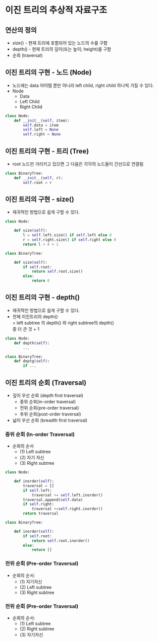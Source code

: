 # 이진 트리의 추상적 자료구조
## 연산의 정의
- size() - 현재 트리에 포함되어 있는 노드의 수를 구함
- depth() - 현재 트리의 깊이(또는 높이; height)를 구함
- 순회 (traversal)

## 이진 트리의 구현 - 노드 (Node)
- 노드에는 data 아이템 뿐만 아니라 left child, right child 하나씩 가질 수 있다.
- Node
    - Data
    - Left Child
    - Right Child

```python
class Node:
    def __init__(self, item):
        self.data = item
        self.left = None
        self.right = None
```

## 이진 트리의 구현 - 트리 (Tree)
- root 노드만 가리키고 있으면 그 다음은 각각의 노드들이 간선으로 연결됨
```python
class BinaryTree:
    def __init__(self, r):
        self.root = r
```

## 이진 트리의 구현 - size()
- 재귀적인 방법으로 쉽게 구할 수 있다.
```python
class Node:

    def size(self):
        l = self.left.size() if self.left else 0
        r = self.right.size() if self.right else 0
        return l + r + 1

class BinaryTree:

    def size(self):
        if self.root:
            return self.root.size()
        else:
            return 0
```
## 이진 트리의 구현 - depth()
- 재귀적인 방법으로 쉽게 구할 수 있다.
- 전체 이진트리의 depth()<br>
    = left subtree 의 depth() 와 right subtree의 depth()<br>
    중 더 큰 것 + 1
```python
class Node:
    def depth(self):
        ...

class BinaryTree:
    def deptg(self):
        if ...
```

## 이진 트리의 순회 (Traversal)
- 깊이 우선 순회 (depth first traversal)
    - 중위 순회(in-order traversal)
    - 전위 순회(pre-order traversal)
    - 후위 순회(post-order traversal)
- 넓이 우선 순회 (breadth first traversal)

### 중위 순회 (In-order Traversal)
- 순회의 순서
    - (1) Left subtree
    - (2) 자기 자신
    - (3) Right subtree
```python
class Node:

    def inorder(self):
        traversal = []
        if self.left:
            traversal += self.left.inorder()
        traversal.append(self.data)
        if self.right:
            traversal +=self.right.inorder()
        return traversal

class BinaryTree:

    def inorder(self):
        if self.root:
            return self.root.inorder()
        else:
            return []
```

### 전위 순회 (Pre-order Traversal)
- 순회의 순서:
    - (1) 자기자신
    - (2) Left subtree
    - (3) Right subtree
    
### 전위 순회 (Pre-order Traversal)
- 순회의 순서:
    - (1) Left subtree
    - (2) Right subtree
    - (3) 자기자신
    